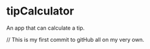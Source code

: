 tipCalculator
=============

An app that can calculate a tip.

// This is my first commit to gitHub all on my very own.